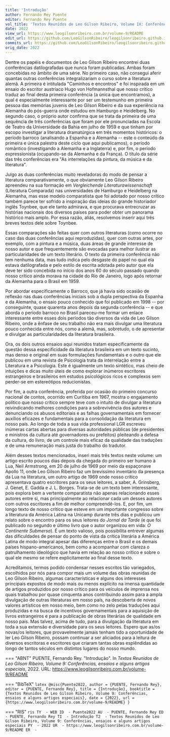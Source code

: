 ```yaml
---
title: 'Introdução'
author: Fernando Rey Puente
editor: Fernando Rey Puente
vol_title: 'Textos Reunidos de Leo Gilson Ribeiro, Volume IX: Conferências, ensaios e alguns artigos especiais'
date: 2022
view_url: https://www.leogilsonribeiro.com.br/volume-9/README
edit_url: https://github.com/LeoGilsonRibeiro/leogilsonribeiro.github.io/edit/main/docs/markdown/volume-9/README.md
commits_url: https://github.com/LeoGilsonRibeiro/leogilsonribeiro.github.io/commits/main/docs/markdown/volume-9/README.md
orig_date: 2022
---
```


Dentre os papéis e documentos de Leo Gilson Ribeiro encontrei duas conferências datilografadas que nunca foram publicadas. Ambas foram concebidas no âmbito de uma série. No primeiro caso, não consegui aferir quantas outras conferências integralizariam o curso sobre a literatura alemã. A primeira é intitulada "Caminhos e encontros" e foi inspirada em um ensaio do escritor austríaco Hugo von Hofmannsthal que nosso crítico traduz ao final desta primeira conferência (a única que encontramos), a qual é especialmente interessante por ser um testemunho em primeira pessoa das memórias juvenis de Leo Gilson Ribeiro e da sua experiência na Alemanha do pós-guerra onde estudou em Hamburgo e Heidelberg. No segundo caso, o próprio autor confirma que se trata da primeira de uma sequência de três conferências que foram por ele pronunciadas na Escola de Teatro da Universidade da Bahia em julho de 1959 e que tinham por escopo investigar a literatura dramatúrgica em três momentos históricos: o período barroco (analisando a Espanha e a Alemanha -- este o conteúdo da primeira e única palestra deste ciclo que aqui publicamos), o período romântico (investigando a Alemanha e a Inglaterra) e, por fim, o período expressionista (ocupando-se da Alemanha e da França). O título da série das três conferências era "As interrelações da pintura, da música e da literatura".

Julgo as duas conferências muito reveladoras do modo de pensar a literatura comparativamente, o que obviamente Leo Gilson Ribeiro apreendeu na sua formação em *Vergleichende Literaturawissenschaft* (Literatura Comparada) nas universidades de Hamburgo e Heidelberg na Alemanha, mas esse modelo comparatista que foi adotado por nosso crítico também parece ter sofrido a inspiração das ideias do grande historiador inglês Toynbee, que ele tanto admirava, e que procurava entrecruzar as histórias nacionais dos diversos países para poder obter um panorama histórico mais amplo. Por essa razão, aliás, resolvemos inserir aqui três breves textos dele sobre Toynbee.

Essas comparações são feitas quer com outros literaturas (como ocorre no caso das duas conferências aqui reproduzidas), quer com outras artes, por exemplo, com a pintura e a música, duas áreas de grande interesse de nosso autor e que frequentemente são evocadas para melhor ilustrar as particularidades de um texto literário. O texto da primeira conferência não tem nenhuma data, mas tudo indica pelo desgaste do papel no qual ela estava datilografada e pelo estilo de escrita adotada pelo autor que ela deve ter sido concebida no início dos anos 60 do século passado quando nosso crítico ainda morava na cidade do Rio de Janeiro, logo após retornar da Alemanha para o Brasil em 1959.

Por abordar especificamente o Barroco, que já havia sido ocasião de reflexão nas duas conferências iniciais sob a dupla perspectiva da Espanha e da Alemanha, o ensaio pouco conhecido que foi publicado em 1998 -- por conseguinte, quase quarenta anos depois da segunda conferência -- e que aborda o período barroco no Brasil pareceu-me formar um enlace interessante entre esses dois períodos tão diversos da vida de Leo Gilson Ribeiro, onde a ênfase de seu trabalho não era mais divulgar uma literatura pouco conhecida entre nós, como a alemã, mas, sobretudo, o de apresentar e divulgar as particularidades da literatura brasileira.

Ora, os dois outros ensaios aqui reunidos tratam especificamente da questão dessa especificidade da literatura brasileira em um texto sucinto, mas denso e original em suas formulações fundamentais e o outro que ele publicou em uma revista de Psicologia trata da interrelação entre a Literatura e a Psicologia. Este é igualmente um texto sintético, mas cheio de intuições e dicas muito úteis de como explorar inúmeros escritores estrangeiros e brasileiros em estudos psicológicos ricos e complexos sem perder-se em estereótipos reducionistas.

Por fim, a outra conferência, proferida por ocasião do primeiro concurso nacional de contos, ocorrido em Curitiba em 1967, mostra o engajamento político que nosso crítico sempre teve com o intuito de divulgar a literatura reivindicando melhores condições para a sobrevivência dos autores e denunciando os abusos editoriais e as falhas governamentais em fornecer auxílios eficazes e fundamentais para a consolidação da literatura em nosso país. Ao longo de toda a sua vida professional LGR escreveu inúmeras cartas abertas para diversas autoridades públicas (de presidentes e ministros da cultura até governadores ou prefeitos) pleiteando a defesa da cultura, do livro, de um controle mais eficaz da qualidade das traduções e de uma remuneração mais justa do trabalho do tradutor.

Além desses textos mencionados, inseri mais três textos neste volume: um artigo escrito poucos dias depois da chegada do primeiro ser humano à Lua, Neil Armstrong, em 20 de julho de 1969 por meio da espaçonave Apollo 11, onde Leo Gilson Ribeiro faz um brevíssimo inventário da presença da Lua na literatura, um outro artigo de 1969 onde nosso crítico apresentava quatro escritores para os seus leitores, a saber, A. Grinsberg, J. Genet, E. Gadda e J. L. Borges. Trata-se de um texto bem interessante, pois explora bem a vertente comparatista não apenas relacionando esses autores entre si, mas principalmente ao relacionar cada um desses autores com outros escritores a fim de melhor compreendê-los. E, por fim, um longo texto de nosso crítico que esteve em um importante congresso sobre a literatura da América Latina na Unicamp durante três dias e publicou um relato sobre o encontro para os seus leitores do *Jornal da Tarde* (e que foi publicado no segundo e último livro que o autor organizou em vida: *O Continente Submerso*). É um texto valioso, pois possibilita entrever algumas das dificuldades de pensar do ponto de vista da crítica literária a América Latina de modo integral apesar das diferenças entre o Brasil e os demais países hispano-americanos, bem como a acompanhar com clareza o patrulhamento ideológico que havia em relação ao nosso crítico e sobre o qual ele mesmo se refere explicitamente ao final desse texto.

Acreditamos, termos podido condensar nesses escritos tão variegados, escolhidos por nós para compor mais um volume das obras reunidas de Leo Gilson Ribeiro, algumas características e alguns dos interesses principais expostos de modo mais ou menos explícito na imensa quantidade de artigos produzidos por nosso crítico para os veículos de imprensa nos quais trabalhou por quase cinquenta anos contribuindo assim para a ampla divulgação de outras literaturas em nosso país, na descoberta de novos valores artísticos em nosso meio, bem como no zelo pelas traduções aqui produzidas e na busca de incentivos governamentais para a aquisição de livros estrangeiros e para a publicação de obras literárias de qualidade em nosso país. Mas talvez, acima de tudo, para a divulgação da literatura em toda a sua extensão e diversidade para os seus leitores. Espero que as/os novas/os leitores, que provavelmente jamais tenham tido a oportunidade de ler Leo Gilson Ribeiro, possam continuar a ser aliciados para a leitura de diversos escritoras e escritores que criaram tantas obras esplêndidas ao longo de tantos séculos em distintos lugares do nosso mundo.


=== "ABNT"
    PUENTE, Fernando Rey. "Introdução". In <em>Textos Reunidos de Leo Gilson Ribeiro, Volume 9: Conferências, ensaios e alguns artigos especiais</em>, 2022. URL: <a href="stable_url">https://www.leogilsonribeiro.com.br/volume-9/README</a>

=== "BibTeX"
    ```latex
    @misc{Puente2022,
    author = {PUENTE, Fernando Rey},
    editor = {PUENTE, Fernando Rey},
    title = {Introdução},
    booktitle = {Textos Reunidos de Leo Gilson Ribeiro, Volume 9: Conferências, ensaios e alguns artigos especiais},
    date = {2022},
    url = {https://www.leogilsonribeiro.com.br/volume-9/README}
    }
    ```

=== "RIS"
    ```ris
    TY  - WEB
    ID  - Puente2022
    AU  - PUENTE, Fernando Rey
    ED  - PUENTE, Fernando Rey
    TI  - Introdução
    T2  - Textos Reunidos de Leo Gilson Ribeiro, Volume 9: Conferências, ensaios e alguns artigos especiais
    PY  - 2022
    UR  - https://www.leogilsonribeiro.com.br/volume-9/README
    ER  - 
    ```
